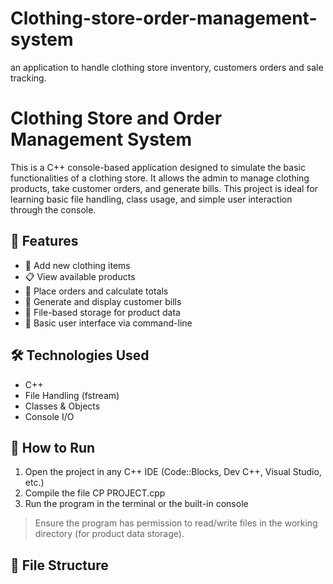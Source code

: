 # Clothing-store-order-management-system
an application to handle clothing store inventory, customers orders and sale tracking.
# Clothing Store and Order Management System

This is a C++ console-based application designed to simulate the basic functionalities of a clothing store. It allows the admin to manage clothing products, take customer orders, and generate bills. This project is ideal for learning basic file handling, class usage, and simple user interaction through the console.

## 📌 Features

- 🧥 Add new clothing items
- 📋 View available products
- 🛒 Place orders and calculate totals
- 🧾 Generate and display customer bills
- 💾 File-based storage for product data
- 👤 Basic user interface via command-line

## 🛠 Technologies Used

- C++
- File Handling (fstream)
- Classes & Objects
- Console I/O

## 🚀 How to Run

1. Open the project in any C++ IDE (Code::Blocks, Dev C++, Visual Studio, etc.)
2. Compile the file CP PROJECT.cpp
3. Run the program in the terminal or the built-in console

> Ensure the program has permission to read/write files in the working directory (for product data storage).

## 📁 File Structure
